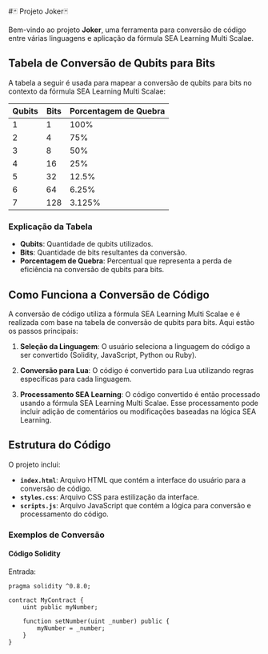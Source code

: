 #🃏 Projeto Joker🃏

Bem-vindo ao projeto **Joker**, uma ferramenta para conversão de código entre várias linguagens e aplicação da fórmula SEA Learning Multi Scalae.

## Tabela de Conversão de Qubits para Bits

A tabela a seguir é usada para mapear a conversão de qubits para bits no contexto da fórmula SEA Learning Multi Scalae:

| Qubits | Bits | Porcentagem de Quebra |
|--------|------|-----------------------|
| 1      | 1    | 100%                  |
| 2      | 4    | 75%                   |
| 3      | 8    | 50%                   |
| 4      | 16   | 25%                   |
| 5      | 32   | 12.5%                 |
| 6      | 64   | 6.25%                 |
| 7      | 128  | 3.125%                |

### Explicação da Tabela

- **Qubits**: Quantidade de qubits utilizados.
- **Bits**: Quantidade de bits resultantes da conversão.
- **Porcentagem de Quebra**: Percentual que representa a perda de eficiência na conversão de qubits para bits.

## Como Funciona a Conversão de Código

A conversão de código utiliza a fórmula SEA Learning Multi Scalae e é realizada com base na tabela de conversão de qubits para bits. Aqui estão os passos principais:

1. **Seleção da Linguagem**: O usuário seleciona a linguagem do código a ser convertido (Solidity, JavaScript, Python ou Ruby).

2. **Conversão para Lua**: O código é convertido para Lua utilizando regras específicas para cada linguagem.

3. **Processamento SEA Learning**: O código convertido é então processado usando a fórmula SEA Learning Multi Scalae. Esse processamento pode incluir adição de comentários ou modificações baseadas na lógica SEA Learning.

## Estrutura do Código

O projeto inclui:

- **`index.html`**: Arquivo HTML que contém a interface do usuário para a conversão de código.
- **`styles.css`**: Arquivo CSS para estilização da interface.
- **`scripts.js`**: Arquivo JavaScript que contém a lógica para conversão e processamento do código.

### Exemplos de Conversão

#### Código Solidity

Entrada:
```solidity
pragma solidity ^0.8.0;

contract MyContract {
    uint public myNumber;
    
    function setNumber(uint _number) public {
        myNumber = _number;
    }
}
